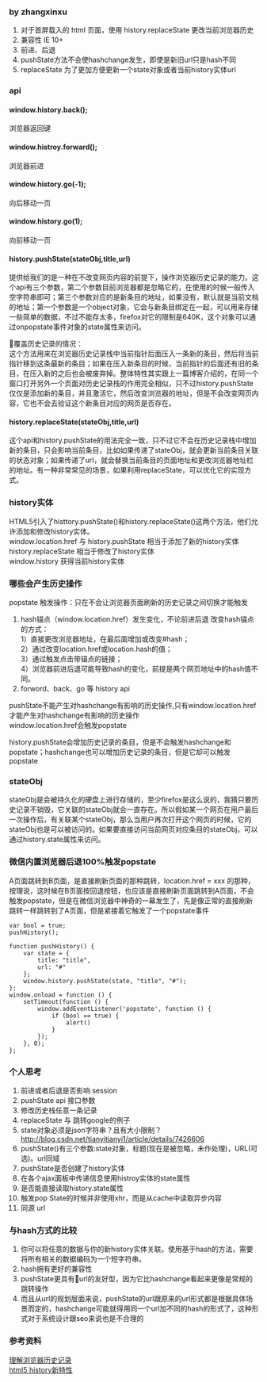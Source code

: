 ### by zhangxinxu
1. 对于首屏载入的 html 页面，使用 history.replaceState 更改当前浏览器历史  
2. 兼容性 IE 10+  
3. 前进、后退  
4. pushState方法不会使hashchange发生，即使是新旧url只是hash不同  
5. replaceState 为了更加方便更新一个state对象或者当前history实体url  

### api 
#### window.history.back(); 
浏览器返回键
#### window.histroy.forward(); 
浏览器前进
#### window.history.go(-1); 
向后移动一页
#### window.history.go(1); 
向前移动一页  
#### history.pushState(stateObj,title,url)
提供给我们的是一种在不改变网页内容的前提下，操作浏览器历史记录的能力。这个api有三个参数，第二个参数目前浏览器都是忽略它的，在使用的时候一般传入空字符串即可；第三个参数对应的是新条目的地址，如果没有，默认就是当前文档的地址；第一个参数是一个object对象，它会与新条目绑定在一起，可以用来存储一些简单的数据，不过不能存太多，firefox对它的限制是640K，这个对象可以通过onpopstate事件对象的state属性来访问。

覆盖历史记录的情况：  
这个方法用来在浏览器历史记录栈中当前指针后面压入一条新的条目，然后将当前指针移到这条最新的条目；如果在压入新条目的时候，当前指针的后面还有旧的条目，在压入新的之后也会被废弃掉。整体特性其实跟上一篇博客介绍的，在同一个窗口打开另外一个页面对历史记录栈的作用完全相似，只不过history.pushState仅仅是添加新的条目，并且激活它，然后改变浏览器的地址，但是不会改变网页内容，它也不会去验证这个新条目对应的网页是否存在。

#### history.replaceState(stateObj,title,url)
这个api和history.pushState的用法完全一致，只不过它不会在历史记录栈中增加新的条目，只会影响当前条目，比如如果传递了stateObj，就会更新当前条目关联的状态对象；如果传递了url，就会替换当前条目的页面地址和更改浏览器地址栏的地址。有一种非常常见的场景，如果利用replaceState，可以优化它的实现方式。  

### history实体
HTML5引入了histtory.pushState()和history.replaceState()这两个方法，他们允许添加和修改history实体。  
window.location.href 与 history.pushState 相当于添加了新的history实体
history.replaceState 相当于修改了history实体  
window.history 获得当前history实体  

### 哪些会产生历史操作
popstate 触发操作：只在不会让浏览器页面刷新的历史记录之间切换才能触发
1. hash锚点（window.location.href）发生变化，不论前进后退
改变hash锚点的方式：  
1）直接更改浏览器地址，在最后面增加或改变#hash；   
2）通过改变location.href或location.hash的值；   
3）通过触发点击带锚点的链接；   
4）浏览器前进后退可能导致hash的变化，前提是两个网页地址中的hash值不同。  
2. forword、back、go 等 history api

pushState不能产生对hashchange有影响的历史操作,只有window.location.href才能产生对hashchange有影响的历史操作  
window.location.href会触发popstate  

history.pushState会增加历史记录的条目，但是不会触发hashchange和popstate；hashchange也可以增加历史记录的条目，但是它却可以触发popstate

### stateObj 
stateObj是会被持久化的硬盘上进行存储的，至少firefox是这么说的，我猜只要历史记录不销毁，它关联的stateObj就会一直存在。所以假如某一个网页在用户最后一次操作后，有关联某个stateObj，那么当用户再次打开这个网页的时候，它的stateObj也是可以被访问的。如果要直接访问当前网页对应条目的stateObj，可以通过history.state属性来访问。

### 微信内置浏览器后退100%触发popstate
A页面跳转到B页面，是直接刷新页面的那种跳转，location.href = xxx 的那种，按理说，这时候在B页面按回退按钮，也应该是直接刷新页面跳转到A页面，不会触发popstate，但是在微信浏览器中神奇的一幕发生了，先是像正常的直接刷新跳转一样跳转到了A页面，但是紧接着它触发了一个popstate事件

```
var bool = true;
pushHistory();

function pushHistory() {
    var state = {
        title: "title",
        url: "#"
    };
    window.history.pushState(state, "title", "#");
};
window.onload = function () {
    setTimeout(function () {
        window.addEventListener('popstate', function () {
            if (bool == true) {
                alert()
            }
        });
    }, 0);
};

```


### 个人思考
1. 前进或者后退是否影响 session
2. pushState api 接口参数
3. 修改历史栈任意一条记录
4. replaceState 与 跳转google的例子
5. state对象必须是json字符串？且有大小限制？ http://blog.csdn.net/tianyitianyi1/article/details/7426606
6. pushState()有三个参数:state对象，标题(现在是被忽略，未作处理)，URL(可选)。url同域
7. pushState是否创建了history实体
8. 在各个ajax面板中传递信息使用histroy实体的state属性
9. 是否能直接读取history.state属性
10. 触发pop State的时候并非使用xhr，而是从cache中读取异步内容
11. 同源 url 


### 与hash方式的比较
1. 你可以将任意的数据与你的新history实体关联。使用基于hash的方法，需要将所有相关的数据编码为一个短字符串。
2. hash拥有更好的兼容性
3. pushState更具有url的友好型，因为它比hashchange看起来更像是常规的跳转操作
4. 而且从url的规划层面来说，pushState的url跟原来的url形式都是根据具体场景而定的，hashchange可能就得用同一个url加不同的hash的形式了，这种形式对于系统设计跟seo来说也是不合理的  

### 参考资料
[理解浏览器历史记录](http://www.cnblogs.com/lyzg/archive/2016/10/21/5960609.html)  
[html5 history新特性](http://blog.csdn.net/tianyitianyi1/article/details/7426606)
